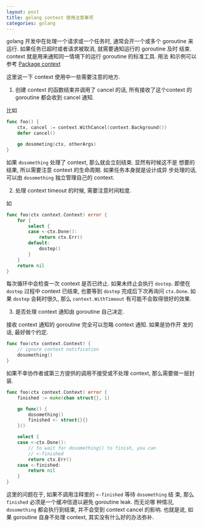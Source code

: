 ```yaml
---
layout: post
title: golang context 使用注意事项
categories: golang
---
```


golang 开发中在处理一个请求或一个任务时, 通常会开一个或多个 goroutine
来运行. 如果任务已超时或者请求被取消, 就需要通知运行的 goroutine 及时
结束. context 就是用来通知同一情境下的运行 goroutine 的标准工具. 用法
和示例可以参考 [Package context](https://golang.org/pkg/context/)


这里说一下 context 使用中一些需要注意的地方.

1. 创建 context 的函数结束并调用了 cancel 的话, 所有接收了这个context
   的 goroutine 都会收到 cancel 通知.

比如

```go
func foo() {
	ctx, cancel := context.WithCancel(context.Background())
	defer cancel()

	go dosometing(ctx, otherArgs)
}
```

如果 `dosomething` 处理了 context, 那么就会立刻结束. 显然有时候这不是
想要的结果, 所以需要注意 context 的生命周期. 如果任务本身就是设计成异
步处理的话, 可以由 `dosomething` 独立管理自己的 context.


2. 处理 context timeout 的时候, 需要注意时间粒度.

如

```go
func foo(ctx context.Context) error {
	for {
		select {
		case <-ctx.Done():
			return ctx.Err()
		default:
			dostep()
		}
	}
	return nil
}
```

每次循环中会检查一次 context 是否已终止. 如果未终止会执行 `dostep`. 即使在 `dostep` 过程中
context 已结束, 也要等到 `dostep` 完成后下次再询问 `ctx.Done`.
如果 `dostep` 会耗时很久, 那么 `context.WithTimeout` 有可能不会取得很好的效果.


3. 是否处理 context 通知由 goroutine 自己决定.

接收 context 通知的 goroutine 完全可以忽略 context 通知. 如果是协作开
发的话, 最好做个约定.

```go
func foo(ctx context.Context) {
	// ignore context notification
	dosomething()
}
```

如果不幸协作者或第三方提供的调用不接受或不处理 context, 那么需要做一层封装.

```go
func foo(ctx context.Context) error {
	finished := make(chan struct{}, 1)

	go func() {
		dosomething()
		finished <- struct{}{}
	}()

	select {
	case <-ctx.Done():
		// to wait for dosomething() to finish, you can
		// <-finished
		return ctx.Err()
	case <-finished:
		return nil
	}
}
```

这里的问题在于, 如果不调用注释里的 `<-finished` 等待 `dosomething` 结
束, 那么 `finished` 必须是一个缓冲信道以避免 goroutine leak. 而无论哪
种情况, `dosomething` 都会执行到结束, 并不会受到 context cancel 的影响.
也就是说, 如果 goroutine 自身不处理 context, 其实没有什么好的办法弥补.
